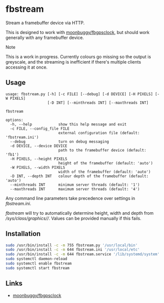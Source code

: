 # fbstream
Stream a framebuffer device via HTTP.

This is designed to work with [moonbuggy/fbgpsclock][fbgpsclock], but should work
generally with any framebuffer device.

> [!NOTE]
> This is a work in progress. Currently colours go missing so the output is
> greyscale, and the streaming is inefficient if there's multiple clients accessing
> it at once.

## Usage
```
usage: fbstream.py [-h] [-c FILE] [--debug] [-d DEVICE] [-H PIXELS] [-W PIXELS]
                   [-D INT] [--minthreads INT] [--maxthreads INT]

fbstream

options:
  -h, --help            show this help message and exit
  -c FILE, --config_file FILE
                        external configuration file (default: 'fbstream.ini')
  --debug               turn on debug messaging
  -d DEVICE, --device DEVICE
                        path to the framebuffer device (default: 'fb1')
  -H PIXELS, --height PIXELS
                        height of the framebuffer (default: 'auto')
  -W PIXELS, --width PIXELS
                        width of the framebuffer (default: 'auto')
  -D INT, --depth INT   colour depth of the framebuffer (default: 'auto')
  --minthreads INT      minimum server threads (default: '1')
  --maxthreads INT      maximum server threads (default: '4')
```

Any command line parameters take precedence over settings in _fbstream.ini_.

_fbstream_ will try to automatically determine height, width and depth from
_/sys/class/graphics/<DEVICE>/_. Values can be provided manually if this fails.

## Installation
```sh
sudo /usr/bin/install -c -m 755 fbstream.py '/usr/local/bin'
sudo /usr/bin/install -c -m 644 fbstream.ini '/usr/local/etc'
sudo /usr/bin/install -c -m 644 fbstream.service '/lib/systemd/system'
sudo systemctl daemon-reload
sudo systemctl enable fbstream
sudo systemctl start fbstream
```

## Links
*   [moonbuggy/fbgpsclock][fbgpsclock]

[fbgpsclock]: https://github.com/moonbuggy/fbgpsclock
